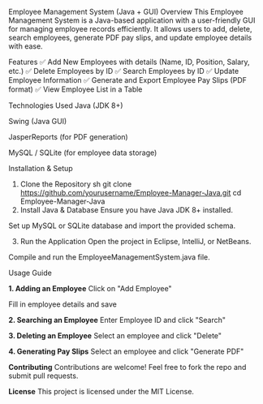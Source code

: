 Employee Management System (Java + GUI)
Overview
This Employee Management System is a Java-based application with a user-friendly GUI for managing employee records efficiently. It allows users to add, delete, search employees, generate PDF pay slips, and update employee details with ease.

Features
✅ Add New Employees with details (Name, ID, Position, Salary, etc.)
✅ Delete Employees by ID
✅ Search Employees by ID
✅ Update Employee Information
✅ Generate and Export Employee Pay Slips (PDF format)
✅ View Employee List in a Table

Technologies Used
Java (JDK 8+)

Swing (Java GUI)

JasperReports (for PDF generation)

MySQL / SQLite (for employee data storage)

Installation & Setup
1. Clone the Repository
sh
git clone https://github.com/yourusername/Employee-Manager-Java.git
cd Employee-Manager-Java
2. Install Java & Database
Ensure you have Java JDK 8+ installed.

Set up MySQL or SQLite database and import the provided schema.

3. Run the Application
Open the project in Eclipse, IntelliJ, or NetBeans.

Compile and run the EmployeeManagementSystem.java file.

Usage Guide

**1. Adding an Employee**
Click on "Add Employee"

Fill in employee details and save

**2. Searching an Employee**
Enter Employee ID and click "Search"

**3. Deleting an Employee**
Select an employee and click "Delete"

**4. Generating Pay Slips**
Select an employee and click "Generate PDF"


**Contributing**
Contributions are welcome! Feel free to fork the repo and submit pull requests.

**License**
This project is licensed under the MIT License.

